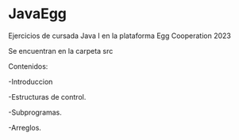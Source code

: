 # JavaEgg
Ejercicios de cursada Java I en la plataforma Egg Cooperation 2023

Se encuentran en la carpeta src

Contenidos:

-Introduccion

-Estructuras de control.

-Subprogramas.

-Arreglos.
